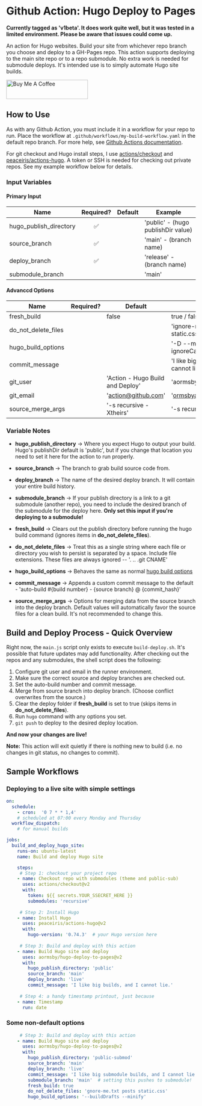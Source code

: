 # Github Action: Hugo Deploy to Pages

**Currently tagged as 'v1beta'. It does work quite well, but it was tested in a limited environment. Please be aware that issues could come up.**

An action for Hugo websites. Build your site from whichever repo branch you choose and deploy to a GH-Pages repo. This action supports deploying to the main site repo or to a repo submodule. No extra work is needed for submodule deploys. It's intended use is to simply automate Hugo site builds.

<a href="https://www.buymeacoffee.com/aormsby" target="_blank"><img src="https://cdn.buymeacoffee.com/buttons/default-green.png" alt="Buy Me A Coffee" style="height: 51px !important;width: 217px !important;" ></a>

## How to Use

As with any Github Action, you must include it in a workflow for your repo to run. Place the workflow at `.github/workflows/my-build-workflow.yaml` in the default repo branch. For more help, see [Github Actions documentation](https://docs.github.com/en/actions).

For git checkout and Hugo install steps, I use [actions/checkout](https://github.com/actions/checkout) and [peaceiris/actions-hugo](https://github.com/peaceiris/actions-hugo). A token or SSH is needed for checking out private repos. See my example workflow below for details.

### Input Variables

#### Primary Input

| Name                      | Required?            | Default  | Example                                |
| ------------------------- | :----------------: | -----------| -------------------------------------- |
| hugo_publish_directory    | :white_check_mark: |            | 'public' - (hugo publishDir value)     |
| source_branch             | :white_check_mark: |            | 'main' - (branch name)                 |
| deploy_branch             | :white_check_mark: |            | 'release' - (branch name)              |
| submodule_branch          |                    |            | 'main'                                 |

#### Advanccd Options

| Name                   | Required?   | Default                                 | Example                                   |
| ---------------------- | :---------: | --------------------------------------- | ----------------------------------------- |
| fresh_build            |             | false                                   | true / false                              |
| do_not_delete_files    |             |                                         | 'ignore-me.txt posts static.css'          |
| hugo_build_options     |             |                                         | '-D --minify --ignoreCache'               |
| commit_message         |             |                                         | 'I like big builds, and I cannot lie.'    |
| git_user               |             | 'Action - Hugo Build and Deploy'        | 'aormsby'                                 |
| git_email              |             | 'action@github.com'                     | 'ormsbyadam@gmail.com'                    |
| source_merge_args      |             | '-s recursive -Xtheirs'                 | '-s recursive -Xtheirs'                   |

### Variable Notes

- **hugo_publish_directory** -> Where you expect Hugo to output your build. Hugo's publishDir default is 'public', but if you change that location you need to set it here for the action to run properly.

- **source_branch** -> The branch to grab build source code from.

- **deploy_branch** -> The name of the desired deploy branch. It will contain your entire build history.

- **submodule_branch** -> If your publish directory is a link to a git submodule (another repo), you need to include the desired branch of the submodule for the deploy here. **Only set this input if you're deploying to a submodule!**

- **fresh_build** -> Clears out the publish directory before running the hugo build command (ignores items in **do_not_delete_files**).

- **do_not_delete_files** -> Treat this as a single string where each file or directory you wish to persist is separated by a space. Include file extensions. These files are always ignored -- '. .. .git CNAME'

- **hugo_build_options** -> Behaves the same as normal [hugo build options](https://gohugo.io/commands/hugo/)

- **commit_message** -> Appends a custom commit message to the default - 'auto-build #{build number} - {source branch} @ {commit_hash}'

- **source_merge_args** -> Options for merging data from the source branch into the deploy branch. Default values will automatically favor the source files for a clean build. It's not recommended to change this.

## Build and Deploy Process - Quick Overview

Right now, the `main.js` script only exists to execute `build-deploy.sh`. It's possible that future updates may add functionality. After checking out the repos and any submodules, the shell script does the following:

1. Configure git user and email in the runner environment.
2. Make sure the correct source and deploy branches are checked out.
3. Set the auto-build number and commit message.
4. Merge from source branch into deploy branch. (Choose conflict overwrites from the source.)
5. Clear the deploy folder if **fresh_build** is set to true (skips items in **do_not_delete_files**).
6. Run `hugo` command with any options you set.
7. `git push` to deploy to the desired deploy location.

**And now your changes are live!**

**Note:** This action will exit quietly if there is nothing new to build (i.e. no changes in git status, no changes to commit).

## Sample Workflows

### Deploying to a live site with simple settings

```yaml
on:
  schedule:
    - cron:  '0 7 * * 1,4'
    # scheduled at 07:00 every Monday and Thursday
  workflow_dispatch:
    # for manual builds

jobs:
  build_and_deploy_hugo_site:
    runs-on: ubuntu-latest
    name: Build and deploy Hugo site

    steps:
     # Step 1: checkout your project repo
    - name: Checkout repo with submodules (theme and public-sub)
      uses: actions/checkout@v2
      with:
        token: ${{ secrets.YOUR_SSECRET_HERE }}
        submodules: 'recursive'
    
     # Step 2: Install Hugo
    - name: Install Hugo
      uses: peaceiris/actions-hugo@v2
      with:
        hugo-version: '0.74.3'  # your Hugo version here
    
     # Step 3: Build and deploy with this action
    - name: Build Hugo site and deploy
      uses: aormsby/hugo-deploy-to-pages@v2
      with:
        hugo_publish_directory: 'public'
        source_branch: 'main'
        deploy_branch: 'live'
        commit_message: 'I like big builds, and I cannot lie.'
        
     # Step 4: a handy timestamp printout, just because
    - name: Timestamp
      run: date
```

### Some non-default options

```yaml
     # Step 3: Build and deploy with this action
    - name: Build Hugo site and deploy
      uses: aormsby/hugo-deploy-to-pages@v2
      with:
        hugo_publish_directory: 'public-submod'
        source_branch: 'main'
        deploy_branch: 'live'
        commit_message: 'I like big submodule builds, and I cannot lie.'
        submodule_branch: 'main'  # setting this pushes to submodule!
        fresh_build: true
        do_not_delete_files: 'gnore-me.txt posts static.css'
        hugo_build_options: '--buildDrafts --minify'
```
